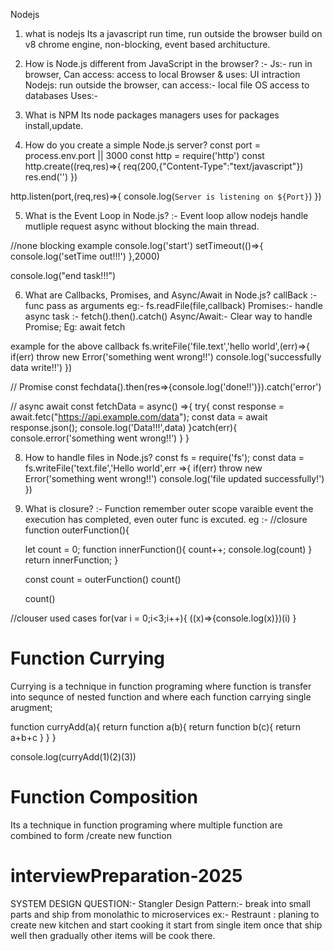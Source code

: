 Nodejs
1. what is nodejs
Its a javascript run time, run outside the browser build on v8 chrome engine, non-blocking, event based architucture.

2. How is Node.js different from JavaScript in the browser?
:- Js:- run in browser, Can access: access to local Browser & uses: UI intraction
 Nodejs: run outside the browser, can access:- local file OS access to databases Uses:- 

3. What is NPM
   Its node packages managers uses for packages install,update.
4. How do you create a simple Node.js server?
   const port = process.env.port || 3000
  const http = require('http')
  const http.create((req,res)=>{
    req(200,{"Content-Type":"text/javascript"})
    res.end('')
 })

 http.listen(port,(req,res)=>{
   console.log(`Server is listening on ${Port}`)
})


 5. What is the Event Loop in Node.js?
  :- Event loop allow nodejs handle mutliple request async without blocking the main thread.

//none blocking example
console.log('start')
setTimeout(()=>{
  console.log('setTime out!!!')
},2000)

console.log("end task!!!")

6. What are Callbacks, Promises, and Async/Await in Node.js?
 callBack :- func pass as arguments eg:- fs.readFile(file,callback)
 Promises:- handle async task :- fetch().then().catch()
 Async/Await:- Clear way to handle Promise; Eg: await fetch

example for the above
 callback
 fs.writeFile('file.text','hello world',(err)=>{
  if(err) throw new Error('something went wrong!!')
  console.log('successfully data write!!')
  })

 // Promise
 const fechdata().then(res=>{console.log('done!!')}).catch('error')

 // async await
 const fetchData = async() =>{
   try{
    const response = await.fetc("https://api.example.com/data");
    const data = await response.json();
    console.log('Data!!!',data)
   }catch(err){
    console.error('something went wrong!!')
   }
 }
 
8. How to handle files in Node.js?
   const fs = require('fs');
   const data = fs.writeFile('text.file','Hello world',err =>{
    if(err) throw new Error('something went wrong!!')
    console.log('file updated successfully!')
   })

 3. What is closure?
    :- Function remember outer scope varaible event the execution has completed, even outer func is excuted.
    eg :-
   //closure
    function outerFunction(){
      
      let count = 0;
      function innerFunction(){
        count++;
        console.log(count)
      }
      return innerFunction;
    }
    
    const count = outerFunction()
    count()
    
    count()

//clouser used cases
for(var i = 0;i<3;i++){
  ((x)=>{console.log(x)})(i)
}



# Function Currying
Currying is a technique in function programing where function is transfer into sequnce of nested function and where each function carrying single arugment; 

function curryAdd(a){
   return function a(b){
      return function b(c){
        return a+b+c
       }
   }
}

console.log(curryAdd(1)(2)(3))


# Function Composition 
Its a technique in function programing where multiple function are combined to form /create new function

# interviewPreparation-2025

SYSTEM DESIGN QUESTION:-
  Stangler Design Pattern:- break into small parts and ship from monolathic to microservices 
  ex:- Restraunt : planing to create new kitchen and start cooking it start from single item once that ship well then gradually other items will 
  be cook there.
